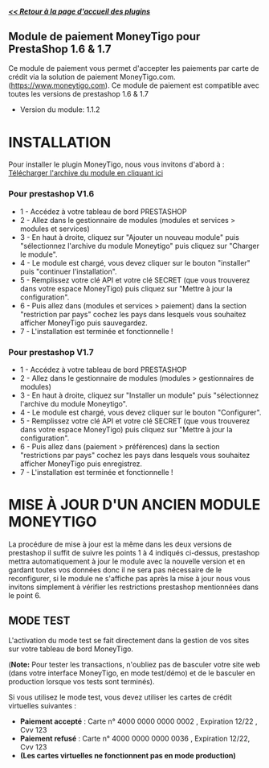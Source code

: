 ##### [<< Retour à la page d'accueil des plugins](https://plugins.moneytigo.com/french/)

## Module de paiement MoneyTigo pour PrestaShop 1.6 & 1.7

Ce module de paiement vous permet d'accepter les paiements par carte de crédit via la solution de paiement MoneyTigo.com. (https://www.moneytigo.com).
Ce module de paiement est compatible avec toutes les versions de prestashop 1.6 & 1.7

* Version du module: 1.1.2

# INSTALLATION

Pour installer le plugin MoneyTigo, nous vous invitons d'abord à : [Télécharger l'archive du module en cliquant ici](https://github.com/moneytigo/prestashop_moneytigo/releases/download/v1.1.1/moneytigo-1617-v_1_1_1.zip)

### Pour prestashop V1.6

* 1 - Accédez à votre tableau de bord PRESTASHOP
* 2 - Allez dans le gestionnaire de modules (modules et services > modules et services)
* 3 - En haut à droite, cliquez sur "Ajouter un nouveau module" puis "sélectionnez l'archive du module Moneytigo" puis cliquez sur "Charger le module".
* 4 - Le module est chargé, vous devez cliquer sur le bouton "installer" puis "continuer l'installation".
* 5 - Remplissez votre clé API et votre clé SECRET (que vous trouverez dans votre espace MoneyTigo) puis cliquez sur "Mettre à jour la configuration".
* 6 - Puis allez dans (modules et services > paiement) dans la section "restriction par pays" cochez les pays dans lesquels vous souhaitez afficher MoneyTigo puis sauvegardez.
* 7 - L'installation est terminée et fonctionnelle !

### Pour prestashop V1.7

* 1 - Accédez à votre tableau de bord PRESTASHOP
* 2 - Allez dans le gestionnaire de modules (modules > gestionnaires de modules)
* 3 - En haut à droite, cliquez sur "Installer un module" puis "sélectionnez l'archive du module Moneytigo".
* 4 - Le module est chargé, vous devez cliquer sur le bouton "Configurer".
* 5 - Remplissez votre clé API et votre clé SECRET (que vous trouverez dans votre espace MoneyTigo) puis cliquez sur "Mettre à jour la configuration".
* 6 - Puis allez dans (paiement > préférences) dans la section "restrictions par pays" cochez les pays dans lesquels vous souhaitez afficher MoneyTigo puis enregistrez.
* 7 - L'installation est terminée et fonctionnelle !

# MISE À JOUR D'UN ANCIEN MODULE MONEYTIGO

La procédure de mise à jour est la même dans les deux versions de prestashop il suffit de suivre les points 1 à 4 indiqués ci-dessus, prestashop mettra automatiquement à jour le module avec la nouvelle version et en gardant toutes vos données donc il ne sera pas nécessaire de le reconfigurer, si le module ne s'affiche pas après la mise à jour nous vous invitons simplement à vérifier les restrictions prestashop mentionnées dans le point 6.

## MODE TEST

L'activation du mode test se fait directement dans la gestion de vos sites sur votre tableau de bord MoneyTigo.

(**Note:** Pour tester les transactions, n'oubliez pas de basculer votre site web (dans votre interface MoneyTigo, en mode test/démo) et de le basculer en production lorsque vos tests sont terminés).

Si vous utilisez le mode test, vous devez utiliser les cartes de crédit virtuelles suivantes :
* **Paiement accepté** : Carte n° 4000 0000 0000 0002 , Expiration 12/22 , Cvv 123
* **Paiement refusé** : Carte n° 4000 0000 0000 0036 , Expiration 12/22, Cvv 123
* **(Les cartes virtuelles ne fonctionnent pas en mode production)**
